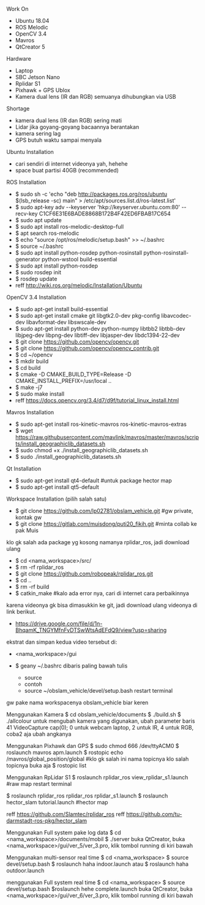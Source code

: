 Work On
- Ubuntu 18.04
- ROS Melodic
- OpenCV 3.4
- Mavros
- QtCreator 5

Hardware
- Laptop
- SBC Jetson Nano 
- Rplidar S1 
- Pixhawk + GPS Ublox
- Kamera dual lens (IR dan RGB)
semuanya dihubungkan via USB

Shortage
- kamera dual lens (IR dan RGB) sering mati
- Lidar jika goyang-goyang bacaannya berantakan
- kamera sering lag
- GPS butuh waktu sampai menyala

Ubuntu Installation
- cari sendiri di internet videonya yah, hehehe
- space buat partisi 40GB (recommended)

ROS Installation
- $ sudo sh -c 'echo "deb http://packages.ros.org/ros/ubuntu $(lsb_release -sc) main" > /etc/apt/sources.list.d/ros-latest.list'
- $ sudo apt-key adv --keyserver 'hkp://keyserver.ubuntu.com:80' --recv-key C1CF6E31E6BADE8868B172B4F42ED6FBAB17C654
- $ sudo apt update
- $ sudo apt install ros-melodic-desktop-full
- $ apt search ros-melodic
- $ echo "source /opt/ros/melodic/setup.bash" >> ~/.bashrc
- $ source ~/.bashrc
- $ sudo apt install python-rosdep python-rosinstall python-rosinstall-generator python-wstool build-essential
- $ sudo apt install python-rosdep
- $ sudo rosdep init
- $ rosdep update
- reff http://wiki.ros.org/melodic/Installation/Ubuntu

OpenCV 3.4 Installation
- $ sudo apt-get install build-essential
- $ sudo apt-get install cmake git libgtk2.0-dev pkg-config libavcodec-dev libavformat-dev libswscale-dev
- $ sudo apt-get install python-dev python-numpy libtbb2 libtbb-dev libjpeg-dev libpng-dev libtiff-dev libjasper-dev libdc1394-22-dev
- $ git clone https://github.com/opencv/opencv.git
- $ git clone https://github.com/opencv/opencv_contrib.git
- $ cd ~/opencv
- $ mkdir build
- $ cd build
- $ cmake -D CMAKE_BUILD_TYPE=Release -D CMAKE_INSTALL_PREFIX=/usr/local ..
- $ make -j7
- $ sudo make install
- reff https://docs.opencv.org/3.4/d7/d9f/tutorial_linux_install.html

Mavros Installation
- $ sudo apt-get install ros-kinetic-mavros ros-kinetic-mavros-extras
- $ wget https://raw.githubusercontent.com/mavlink/mavros/master/mavros/scripts/install_geographiclib_datasets.sh
- $ sudo chmod +x ./install_geographiclib_datasets.sh
- $ sudo ./install_geographiclib_datasets.sh

Qt Installation 
- $ sudo apt-get install qt4-default  #untuk package hector map
- $ sudo apt-get install qt5-default

Workspace Installation (pilih salah satu)
- $ git clone https://github.com/lp02781/obslam_vehicle.git #gw private, kontak gw
- $ git clone https://gitlab.com/muisdong/puti20_fikih.git #minta collab ke pak Muis

klo gk salah ada package yg kosong namanya rplidar_ros, jadi download ulang
- $ cd <nama_workspace>/src/
- $ rm -rf rplidar_ros
- $ git clone https://github.com/robopeak/rplidar_ros.git
- $ cd ..
- $ rm -rf build
- $ catkin_make #kalo ada error nya, cari di internet cara perbaikinnya

karena videonya gk bisa dimasukkin ke git, jadi download ulang videonya di link berikut. 
- https://drive.google.com/file/d/1n-BhqamK_TNGYMfnFvDTSwWtsAdEFdQ9/view?usp=sharing

ekstrat dan simpan kedua video tersebut di: 
- <nama_workspace>/gui

- $ geany ~/.bashrc
dibaris paling bawah tulis 
	- source <alamat workspace>
	- contoh
	- source ~/obslam_vehicle/devel/setup.bash
restart terminal

gw pake nama workspacenya obslam_vehicle biar keren

Menggunakan Kamera
$ cd obslam_vehicle/documents
$ ./build.sh
$ ./allcolour
untuk mengubah kamera yang digunakan, ubah parameter baris 41
	VideoCapture cap(0); 0 untuk webcam laptop, 2 untuk IR, 4 untuk RGB, coba2 aja ubah angkanya

Menggunakan Pixhawk dan GPS
$ sudo chmod 666 /dev/ttyACM0
$ roslaunch mavros apm.launch
$ rostopic echo /mavros/global_position/global #klo gk salah ini nama topicnya
klo salah topicnya buka aja
$ rostopic list

Menggunakan RpLidar S1
$ roslaunch rplidar_ros view_rplidar_s1.launch #raw map
restart terminal

$ roslaunch rplidar_ros rplidar_ros rplidar_s1.launch
$ roslaunch hector_slam tutorial.launch #hector map

reff https://github.com/Slamtec/rplidar_ros
reff https://github.com/tu-darmstadt-ros-pkg/hector_slam

Menggunakan Full system pake log data 
$ cd <nama_workspace>/documents/mobil
$ ./server
buka QtCreator, buka <nama_workspace>/gui/ver_5/ver_3.pro, klik tombol running di kiri bawah

Menggunakan multi-sensor real time 
$ cd <nama_workspace>
$ source devel/setup.bash
$ roslaunch haha indoor.launch
atau
$ roslaunch haha outdoor.launch

menggunakan Full system real time
$ cd <nama_workspace>
$ source devel/setup.bash
$roslaunch hehe complete.launch
buka QtCreator, buka <nama_workspace>/gui/ver_6/ver_3.pro, klik tombol running di kiri bawah
